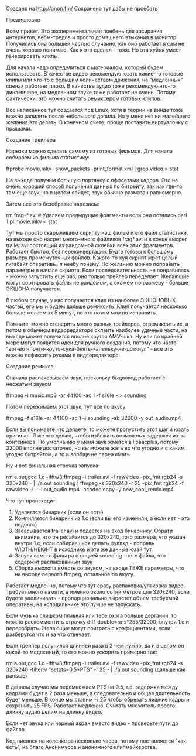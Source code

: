 Создано на http://anon.fm/
Сохранено тут дабы не проебать

Предисловие

Всем привет. Это экспериментальная поебень для засирания интернетов, вебм-тредов и просто домашнего втыкания в монитор. Получилась она большей частью случайно, как оно работает я сам не очень хорошо понимаю. Как я это сделал - тоже. Но эта хуйня умеет генерировать клипы.

Для начала надо определиться с материалом, который будем использовать. В качестве видео рекомендую юзать какие-то готовые клипы или что-то с большим количеством движения, на "медленных" сценах работает плохо. В качестве аудио тоже рекомендую что-то динамичное, на медленном звуке тоже работает не очень. Потому фактически, это можно считать ремиксером готовых клипов.

Все написанное тут создается под Linux, хотя в теории на винде тоже можно запилить после небольшого допила. Но у меня нет ни малейшего желания это делать. В конечном счете, проще поставить виртуалочку с прыщами.

Создание трейлера

Нарезки можно сделать самому из готовых фильмов. Для начала собираем из фильма статистику:

ffprobe movie.mkv -show_packets -print_format xml | grep video > stat

На выходе получим большую портянку с оффсетами кадров. Это не очень хороший способ получения данных по битрейту, так как где-то там еще звук, но в целом сойдет, звук обычно размазан равномерно.

Затем все это безобразие нарезаем:

rm frag-*.avi # Удаляем предыдущие фрагменты если они остались
perl 1.pl movie.mkv < stat

Тут мы просто скармливаем скрипту наш фильм и его файл статистики, на выходе оно насрет много-много файликов frag*.avi и в конце высрет trailer.avi состоящий из рандомной склейки всех этих фрагментов. Работает быстро, без переконвертации. Будте готовы к большому размеру промежуточных файлов. Какого-то хуя скрипт жрет целый гигабайт оперативы, я неебу почему. По желанию можно поправить параметры в начале скрипта. Если последовательность не понравилась - можно запустить еще раз, оно только трейлер переделает. Желающие могут сортировать файлы не рандомом, а скажем по размеру - больше ЭКШОНА получается.

В любом случае, у нас получается клип из наиболее ЭКШОНОВЫХ частей, его мы и будем дальше ремиксить. Клип получается несколько больше желаемых 5 минут, но это потом можно исправить.

Помните, можно сгенерить много разных трейлеров, отремиксить их, а потом в обычном видеоредакторе склеить наиболее удачные части, на выходе может получится вполне крутая AMV-шка. Ну или по крайней мере могут появится идеи для ручного создания, потому что часто "вот-вот-почти-круто-сука-блять-капельку-не-дотянул" - все это можно пофиксить руками в видеоредакторе.

Создание ремикса

Сначала распаковываем звук, поскольку быдлокод работает с несжатым звуком

ffmpeg -i music.mp3 -ar 44100 -ac 1 -f s16le - > sounding

Потом пережимаем этот звук, тут все по вкусу:

ffmpeg -f s16le -ar 44100 -ac 1 -i sounding  -ab 32000 -y out_audio.mp4

Если вы понимаете что делаете, то можете пропустить этот шаг и юзать оригинал. Я же это делаю, чтобы избежать возможных задержек из-за контейнера. По умолчанию у меня звук жмется в libaacplus, потому 32000 вполне достаточно, но вы можете жать во что угодно и с каким угодно битрейтом, а то и вообще не пережимать.

Ну и вот финальная строчка запуска:

rm a.out;gcc 1.c -lfftw3;ffmpeg -i trailer.avi -f rawvideo -pix_fmt rgb24 -s 320x240 - | ./a.out sounding | ffmpeg -s 320x240 -r 25 -pix_fmt rgb24 -f rawvideo -i - -i out_audio.mp4 -acodec copy -y new_cool_remix.mp4

Что тут происходит:
1. Удаляется бинарник (если он есть)
2. Компиляется бинарник из 1.с (если вы его изменили, а если нет - это недолго)
3. Засасывается trailer.avi и подается на вход бинарнику. Обрати внимание, что он ресайзится до 320х240, того размера, что указан внутри 1.с, если собираешься делать фуллхд - поправь WIDTH/HEIGHT в исходнике и эти же данные юзай тут.
4. Запуск самого фильтра с опцией sounding - того файла, что содержит распакованный звук
5. Сборка выхлопа вместе со звуком, на входе ТЕЖЕ параметры, что на выходе первого ffmpeg, остальное по вкусу.

Работает медленно, потому что тут сразу распаковка/упаковка видео. Требует много памяти, а именно около сотни метров для 320х240, если будете увеличивать - пропорционально вырастет объем требуемой оперативы, на холодильнике это лучше не запускать.

Если музыка слишком плавная или тебе охота больше дерганий, то можно раскомментить строчку diff_double=rms*255/32000; внутри 1.c и пересобрать. Желающие могут поиграть с коэфициентами, если разберутся что и за что отвечает.


Если трейлер получился длинней раза в 2 чем нужно, да и в целом он какой-то медленный, то его можно ускорить примерно так:

rm a.out;gcc 1.c -lfftw3;ffmpeg -i trailer.avi -f rawvideo -pix_fmt rgb24 -s 320x240 -filter:v "setpts=0.5*PTS" -r 25 - | ./a.out sounding (дальше как раньше)

В данном случае мы перемножаем PTS на 0.5, т.е. задержка между кадрами будет в 2 раза меньше, а следовательно и общая длительность будет меньше. В конце мы ставим -r 25 чтобы обрезать лишние кадры и сохранить 25 FPS. Работает медленно. Считать множитель просто: длинну аудио делим на длинну видео.

Если нет звука или черный экран вместо видео - проверьте пути до файлов.

Код писался на коленке за несколько часов, потому поставляется "как есть", на благо Анонимусов и анонимного клипмейкерства.

